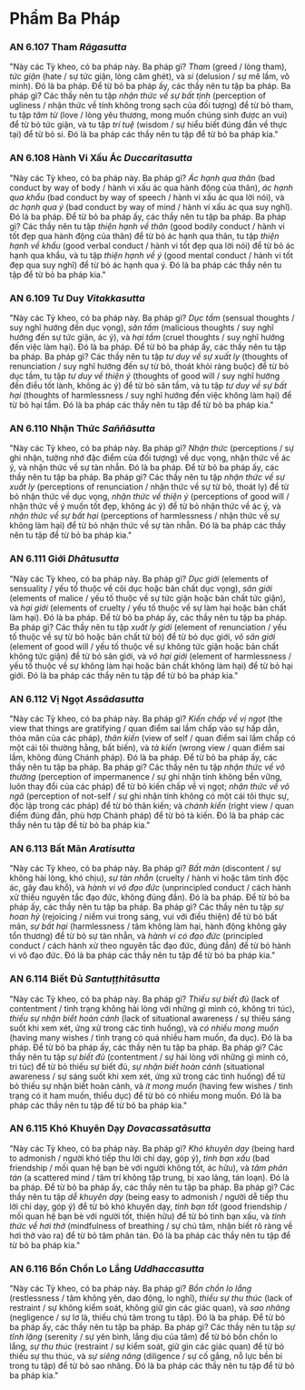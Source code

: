 # Phẩm Ba Pháp

### AN 6.107 Tham *Rāgasutta*

"Này các Tỳ kheo, có ba pháp này. Ba pháp gì? *Tham* (greed / lòng tham), *tức giận* (hate / sự tức giận, lòng căm ghét), và *si* (delusion / sự mê lầm, vô minh). Đó là ba pháp. Để từ bỏ ba pháp ấy, các thầy nên tu tập ba pháp. Ba pháp gì? Các thầy nên tu tập *nhận thức về sự bất tịnh* (perception of ugliness / nhận thức về tính không trong sạch của đối tượng) để từ bỏ tham, tu tập *tâm từ* (love / lòng yêu thương, mong muốn chúng sinh được an vui) để từ bỏ tức giận, và tu tập *trí tuệ* (wisdom / sự hiểu biết đúng đắn về thực tại) để từ bỏ si. Đó là ba pháp các thầy nên tu tập để từ bỏ ba pháp kia."

<!--pg-->
### AN 6.108 Hành Vi Xấu Ác *Duccaritasutta*

"Này các Tỳ kheo, có ba pháp này. Ba pháp gì? *Ác hạnh qua thân* (bad conduct by way of body / hành vi xấu ác qua hành động của thân), *ác hạnh qua khẩu* (bad conduct by way of speech / hành vi xấu ác qua lời nói), và *ác hạnh qua ý* (bad conduct by way of mind / hành vi xấu ác qua suy nghĩ). Đó là ba pháp. Để từ bỏ ba pháp ấy, các thầy nên tu tập ba pháp. Ba pháp gì? Các thầy nên tu tập *thiện hạnh về thân* (good bodily conduct / hành vi tốt đẹp qua hành động của thân) để từ bỏ ác hạnh qua thân, tu tập *thiện hạnh về khẩu* (good verbal conduct / hành vi tốt đẹp qua lời nói) để từ bỏ ác hạnh qua khẩu, và tu tập *thiện hạnh về ý* (good mental conduct / hành vi tốt đẹp qua suy nghĩ) để từ bỏ ác hạnh qua ý. Đó là ba pháp các thầy nên tu tập để từ bỏ ba pháp kia."

<!--pg-->
### AN 6.109 Tư Duy *Vitakkasutta*

"Này các Tỳ kheo, có ba pháp này. Ba pháp gì? *Dục tầm* (sensual thoughts / suy nghĩ hướng đến dục vọng), *sân tầm* (malicious thoughts / suy nghĩ hướng đến sự tức giận, ác ý), và *hại tầm* (cruel thoughts / suy nghĩ hướng đến việc làm hại). Đó là ba pháp. Để từ bỏ ba pháp ấy, các thầy nên tu tập ba pháp. Ba pháp gì? Các thầy nên tu tập *tư duy về sự xuất ly* (thoughts of renunciation / suy nghĩ hướng đến sự từ bỏ, thoát khỏi ràng buộc) để từ bỏ dục tầm, tu tập *tư duy về thiện ý* (thoughts of good will / suy nghĩ hướng đến điều tốt lành, không ác ý) để từ bỏ sân tầm, và tu tập *tư duy về sự bất hại* (thoughts of harmlessness / suy nghĩ hướng đến việc không làm hại) để từ bỏ hại tầm. Đó là ba pháp các thầy nên tu tập để từ bỏ ba pháp kia."

<!--pg-->
### AN 6.110 Nhận Thức *Saññāsutta*

"Này các Tỳ kheo, có ba pháp này. Ba pháp gì? *Nhận thức* (perceptions / sự ghi nhận, tưởng nhớ đặc điểm của đối tượng) về dục vọng, nhận thức về ác ý, và nhận thức về sự tàn nhẫn. Đó là ba pháp. Để từ bỏ ba pháp ấy, các thầy nên tu tập ba pháp. Ba pháp gì? Các thầy nên tu tập *nhận thức về sự xuất ly* (perceptions of renunciation / nhận thức về sự từ bỏ, thoát ly) để từ bỏ nhận thức về dục vọng, *nhận thức về thiện ý* (perceptions of good will / nhận thức về ý muốn tốt đẹp, không ác ý) để từ bỏ nhận thức về ác ý, và *nhận thức về sự bất hại* (perceptions of harmlessness / nhận thức về sự không làm hại) để từ bỏ nhận thức về sự tàn nhẫn. Đó là ba pháp các thầy nên tu tập để từ bỏ ba pháp kia."

<!--pg-->
### AN 6.111 Giới *Dhātusutta*

"Này các Tỳ kheo, có ba pháp này. Ba pháp gì? *Dục giới* (elements of sensuality / yếu tố thuộc về cõi dục hoặc bản chất dục vọng), *sân giới* (elements of malice / yếu tố thuộc về sự tức giận hoặc bản chất tức giận), và *hại giới* (elements of cruelty / yếu tố thuộc về sự làm hại hoặc bản chất làm hại). Đó là ba pháp. Để từ bỏ ba pháp ấy, các thầy nên tu tập ba pháp. Ba pháp gì? Các thầy nên tu tập *xuất ly giới* (element of renunciation / yếu tố thuộc về sự từ bỏ hoặc bản chất từ bỏ) để từ bỏ dục giới, *vô sân giới* (element of good will / yếu tố thuộc về sự không tức giận hoặc bản chất không tức giận) để từ bỏ sân giới, và *vô hại giới* (element of harmlessness / yếu tố thuộc về sự không làm hại hoặc bản chất không làm hại) để từ bỏ hại giới. Đó là ba pháp các thầy nên tu tập để từ bỏ ba pháp kia."

<!--pg-->
### AN 6.112 Vị Ngọt *Assādasutta*

"Này các Tỳ kheo, có ba pháp này. Ba pháp gì? *Kiến chấp về vị ngọt* (the view that things are gratifying / quan điểm sai lầm chấp vào sự hấp dẫn, thỏa mãn của các pháp), *thân kiến* (view of self / quan điểm sai lầm chấp có một cái tôi thường hằng, bất biến), và *tà kiến* (wrong view / quan điểm sai lầm, không đúng Chánh pháp). Đó là ba pháp. Để từ bỏ ba pháp ấy, các thầy nên tu tập ba pháp. Ba pháp gì? Các thầy nên tu tập *nhận thức về vô thường* (perception of impermanence / sự ghi nhận tính không bền vững, luôn thay đổi của các pháp) để từ bỏ kiến chấp về vị ngọt; *nhận thức về vô ngã* (perception of not-self / sự ghi nhận tính không có một cái tôi thực sự, độc lập trong các pháp) để từ bỏ thân kiến; và *chánh kiến* (right view / quan điểm đúng đắn, phù hợp Chánh pháp) để từ bỏ tà kiến. Đó là ba pháp các thầy nên tu tập để từ bỏ ba pháp kia."

<!--pg-->
### AN 6.113 Bất Mãn *Aratisutta*

"Này các Tỳ kheo, có ba pháp này. Ba pháp gì? *Bất mãn* (discontent / sự không hài lòng, khó chịu), *sự tàn nhẫn* (cruelty / hành vi hoặc tâm tính độc ác, gây đau khổ), và *hành vi vô đạo đức* (unprincipled conduct / cách hành xử thiếu nguyên tắc đạo đức, không đúng đắn). Đó là ba pháp. Để từ bỏ ba pháp ấy, các thầy nên tu tập ba pháp. Ba pháp gì? Các thầy nên tu tập *sự hoan hỷ* (rejoicing / niềm vui trong sáng, vui với điều thiện) để từ bỏ bất mãn, *sự bất hại* (harmlessness / tâm không làm hại, hành động không gây tổn thương) để từ bỏ sự tàn nhẫn, và *hành vi có đạo đức* (principled conduct / cách hành xử theo nguyên tắc đạo đức, đúng đắn) để từ bỏ hành vi vô đạo đức. Đó là ba pháp các thầy nên tu tập để từ bỏ ba pháp kia."

<!--pg-->
### AN 6.114 Biết Đủ *Santuṭṭhitāsutta*

"Này các Tỳ kheo, có ba pháp này. Ba pháp gì? *Thiếu sự biết đủ* (lack of contentment / tình trạng không hài lòng với những gì mình có, không tri túc), *thiếu sự nhận biết hoàn cảnh* (lack of situational awareness / sự thiếu sáng suốt khi xem xét, ứng xử trong các tình huống), và *có nhiều mong muốn* (having many wishes / tình trạng có quá nhiều ham muốn, đa dục). Đó là ba pháp. Để từ bỏ ba pháp ấy, các thầy nên tu tập ba pháp. Ba pháp gì? Các thầy nên tu tập *sự biết đủ* (contentment / sự hài lòng với những gì mình có, tri túc) để từ bỏ thiếu sự biết đủ, *sự nhận biết hoàn cảnh* (situational awareness / sự sáng suốt khi xem xét, ứng xử trong các tình huống) để từ bỏ thiếu sự nhận biết hoàn cảnh, và *ít mong muốn* (having few wishes / tình trạng có ít ham muốn, thiểu dục) để từ bỏ có nhiều mong muốn. Đó là ba pháp các thầy nên tu tập để từ bỏ ba pháp kia."

<!--pg-->
### AN 6.115 Khó Khuyên Dạy *Dovacassatāsutta*

"Này các Tỳ kheo, có ba pháp này. Ba pháp gì? *Khó khuyên dạy* (being hard to admonish / người khó tiếp thu lời chỉ dạy, góp ý), *tình bạn xấu* (bad friendship / mối quan hệ bạn bè với người không tốt, ác hữu), và *tâm phân tán* (a scattered mind / tâm trí không tập trung, bị xao lãng, tán loạn). Đó là ba pháp. Để từ bỏ ba pháp ấy, các thầy nên tu tập ba pháp. Ba pháp gì? Các thầy nên tu tập *dễ khuyên dạy* (being easy to admonish / người dễ tiếp thu lời chỉ dạy, góp ý) để từ bỏ khó khuyên dạy, *tình bạn tốt* (good friendship / mối quan hệ bạn bè với người tốt, thiện hữu) để từ bỏ tình bạn xấu, và *tỉnh thức về hơi thở* (mindfulness of breathing / sự chú tâm, nhận biết rõ ràng về hơi thở vào ra) để từ bỏ tâm phân tán. Đó là ba pháp các thầy nên tu tập để từ bỏ ba pháp kia."

<!--pg-->
### AN 6.116 Bồn Chồn Lo Lắng *Uddhaccasutta*

"Này các Tỳ kheo, có ba pháp này. Ba pháp gì? *Bồn chồn lo lắng* (restlessness / tâm không yên, dao động, lo nghĩ), *thiếu sự thu thúc* (lack of restraint / sự không kiểm soát, không giữ gìn các giác quan), và *sao nhãng* (negligence / sự lơ là, thiếu chú tâm trong tu tập). Đó là ba pháp. Để từ bỏ ba pháp ấy, các thầy nên tu tập ba pháp. Ba pháp gì? Các thầy nên tu tập *sự tĩnh lặng* (serenity / sự yên bình, lắng dịu của tâm) để từ bỏ bồn chồn lo lắng, *sự thu thúc* (restraint / sự kiểm soát, giữ gìn các giác quan) để từ bỏ thiếu sự thu thúc, và *sự siêng năng* (diligence / sự cố gắng, nỗ lực bền bỉ trong tu tập) để từ bỏ sao nhãng. Đó là ba pháp các thầy nên tu tập để từ bỏ ba pháp kia."